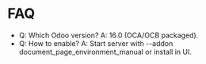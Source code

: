 # FAQ

- Q: Which Odoo version? A: 16.0 (OCA/OCB packaged).
- Q: How to enable? A: Start server with --addon document_page_environment_manual or install in UI.
